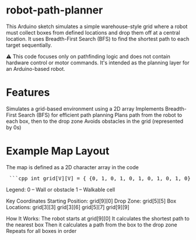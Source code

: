 # robot-path-planner
This Arduino sketch simulates a simple warehouse-style grid where a robot must collect boxes from defined locations and drop them off at a central location. It uses Breadth-First Search (BFS) to find the shortest path to each target sequentially.

⚠️ This code focuses only on pathfinding logic and does not contain hardware control or motor commands. It's intended as the planning layer for an Arduino-based robot.

# Features
Simulates a grid-based environment using a 2D array
Implements Breadth-First Search (BFS) for efficient path planning
Plans path from the robot to each box, then to the drop zone
Avoids obstacles in the grid (represented by 0s)

# Example Map Layout
The map is defined as a 2D character array in the code

<pre> ```cpp int grid[V][V] = { {0, 1, 0, 1, 0, 1, 0, 1, 0, 1, 0}, {1, 1, 1, 1, 1, 1, 1, 1, 1, 1, 1}, {0, 1, 0, 1, 0, 1, 0, 1, 0, 1, 0}, {1, 1, 1, 1, 1, 1, 1, 1, 1, 1, 1}, {0, 1, 0, 1, 0, 1, 0, 1, 0, 1, 0}, {1, 1, 1, 1, 1, 1, 1, 1, 1, 1, 1}, {0, 1, 0, 1, 0, 1, 0, 1, 0, 1, 0}, {1, 1, 1, 1, 1, 1, 1, 1, 1, 1, 1}, {0, 1, 0, 1, 0, 1, 0, 1, 0, 1, 0}, {1, 1, 1, 1, 1, 1, 1, 1, 1, 1, 1}, {0, 1, 0, 1, 0, 1, 0, 1, 0, 1, 0}, }; ``` </pre>

Legend:
  0 – Wall or obstacle
  1 – Walkable cell

Key Coordinates
  Starting Position: grid[9][0]
  Drop Zone: grid[5][5]
  Box Locations:
    grid[3][3]
    grid[3][6]
    grid[5][7]
    grid[9][9]

How It Works:
  The robot starts at grid[9][0]
  It calculates the shortest path to the nearest box
  Then it calculates a path from the box to the drop zone
  Repeats for all boxes in order

